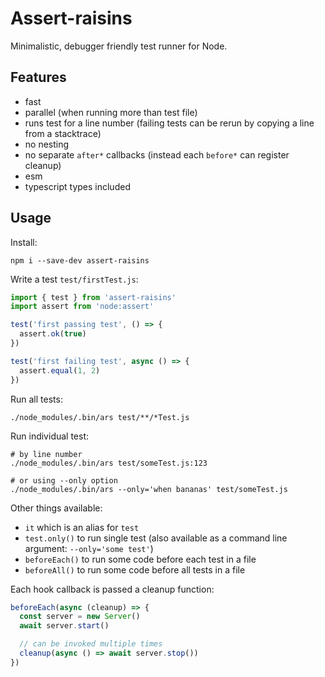 # Assert-raisins

Minimalistic, debugger friendly test runner for Node.

## Features

- fast
- parallel (when running more than test file)
- runs test for a line number (failing tests can be rerun by copying a line from a stacktrace)
- no nesting
- no separate `after*` callbacks (instead each `before*` can register cleanup)
- esm
- typescript types included

## Usage

Install:

    npm i --save-dev assert-raisins


Write a test `test/firstTest.js`:

```javascript
import { test } from 'assert-raisins'
import assert from 'node:assert'

test('first passing test', () => {
  assert.ok(true)
})

test('first failing test', async () => {
  assert.equal(1, 2)
})
```

Run all tests:

    ./node_modules/.bin/ars test/**/*Test.js

Run individual test:

    # by line number
    ./node_modules/.bin/ars test/someTest.js:123

    # or using --only option
    ./node_modules/.bin/ars --only='when bananas' test/someTest.js

Other things available:

- `it` which is an alias for `test`
- `test.only()` to run single test (also available as a command line argument: `--only='some test'`)
- `beforeEach()` to run some code before each test in a file
- `beforeAll()` to run some code before all tests in a file

Each hook callback is passed a cleanup function:

```javascript
beforeEach(async (cleanup) => {
  const server = new Server()
  await server.start()

  // can be invoked multiple times
  cleanup(async () => await server.stop())
})
```
